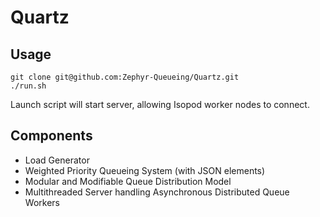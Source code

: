 # Quartz

## Usage
```
git clone git@github.com:Zephyr-Queueing/Quartz.git
./run.sh
```
Launch script will start server, allowing Isopod worker nodes to connect.

## Components
 - Load Generator
 - Weighted Priority Queueing System (with JSON elements)
 - Modular and Modifiable Queue Distribution Model
 - Multithreaded Server handling Asynchronous Distributed Queue Workers
